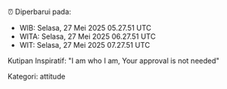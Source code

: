 ⏰ Diperbarui pada:
- WIB: Selasa, 27 Mei 2025 05.27.51 UTC
- WITA: Selasa, 27 Mei 2025 06.27.51 UTC
- WIT: Selasa, 27 Mei 2025 07.27.51 UTC

Kutipan Inspiratif:
"I am who I am, Your approval is not needed"


Kategori: attitude

